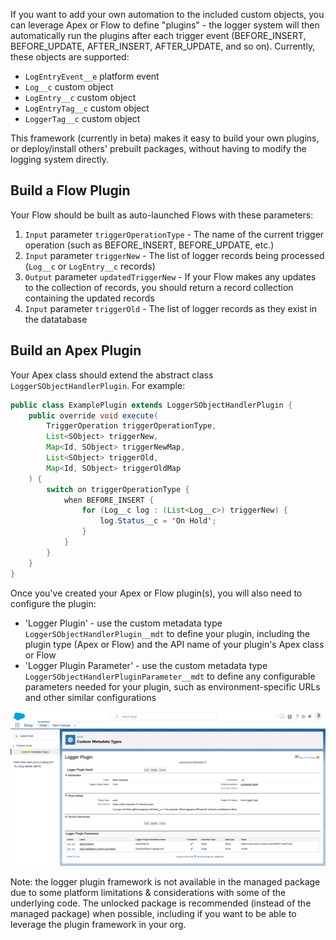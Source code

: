 If you want to add your own automation to the included custom objects, you can leverage Apex or Flow to define "plugins" - the logger system will then automatically run the plugins after each trigger event (BEFORE_INSERT, BEFORE_UPDATE, AFTER_INSERT, AFTER_UPDATE, and so on). Currently, these objects are supported:

- `LogEntryEvent__e` platform event
- `Log__c` custom object
- `LogEntry__c` custom object
- `LogEntryTag__c` custom object
- `LoggerTag__c` custom object

This framework (currently in beta) makes it easy to build your own plugins, or deploy/install others' prebuilt packages, without having to modify the logging system directly.

## Build a Flow Plugin

Your Flow should be built as auto-launched Flows with these parameters:

1. `Input` parameter `triggerOperationType` - The name of the current trigger operation (such as BEFORE_INSERT, BEFORE_UPDATE, etc.)
2. `Input` parameter `triggerNew` - The list of logger records being processed (`Log__c` or `LogEntry__c` records)
3. `Output` parameter `updatedTriggerNew` - If your Flow makes any updates to the collection of records, you should return a record collection containing the updated records
4. `Input` parameter `triggerOld` - The list of logger records as they exist in the datatabase

## Build an Apex Plugin

Your Apex class should extend the abstract class `LoggerSObjectHandlerPlugin`. For example:

```java
public class ExamplePlugin extends LoggerSObjectHandlerPlugin {
    public override void execute(
        TriggerOperation triggerOperationType,
        List<SObject> triggerNew,
        Map<Id, SObject> triggerNewMap,
        List<SObject> triggerOld,
        Map<Id, SObject> triggerOldMap
    ) {
        switch on triggerOperationType {
            when BEFORE_INSERT {
                for (Log__c log : (List<Log__c>) triggerNew) {
                    log.Status__c = 'On Hold';
                }
            }
        }
    }
}

```

Once you've created your Apex or Flow plugin(s), you will also need to configure the plugin:

- 'Logger Plugin' - use the custom metadata type `LoggerSObjectHandlerPlugin__mdt` to define your plugin, including the plugin type (Apex or Flow) and the API name of your plugin's Apex class or Flow
- 'Logger Plugin Parameter' - use the custom metadata type `LoggerSObjectHandlerPluginParameter__mdt` to define any configurable parameters needed for your plugin, such as environment-specific URLs and other similar configurations

![Logger plugin: configuration](./images/slack-plugin-configuration.png)

Note: the logger plugin framework is not available in the managed package due to some platform limitations & considerations with some of the underlying code. The unlocked package is recommended (instead of the managed package) when possible, including if you want to be able to leverage the plugin framework in your org.
